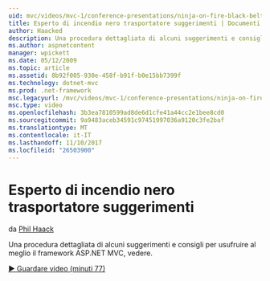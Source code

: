 ```yaml
---
uid: mvc/videos/mvc-1/conference-presentations/ninja-on-fire-black-belt-tips
title: Esperto di incendio nero trasportatore suggerimenti | Documenti Microsoft
author: Haacked
description: Una procedura dettagliata di alcuni suggerimenti e consigli per usufruire al meglio il framework ASP.NET MVC, vedere.
ms.author: aspnetcontent
manager: wpickett
ms.date: 05/12/2009
ms.topic: article
ms.assetid: 8b92f005-930e-458f-b91f-b0e15bb7399f
ms.technology: dotnet-mvc
ms.prod: .net-framework
msc.legacyurl: /mvc/videos/mvc-1/conference-presentations/ninja-on-fire-black-belt-tips
msc.type: video
ms.openlocfilehash: 3b3ea7810599ad8de6d1cfe41a44cc2e1bee8cd0
ms.sourcegitcommit: 9a9483aceb34591c97451997036a9120c3fe2baf
ms.translationtype: MT
ms.contentlocale: it-IT
ms.lasthandoff: 11/10/2017
ms.locfileid: "26503900"
---
```

<a name="ninja-on-fire-black-belt-tips"></a>Esperto di incendio nero trasportatore suggerimenti
====================
da [Phil Haack](https://github.com/Haacked)

Una procedura dettagliata di alcuni suggerimenti e consigli per usufruire al meglio il framework ASP.NET MVC, vedere.

[&#9654; Guardare video (minuti 77)](https://channel9.msdn.com/Blogs/ASP-NET-Site-Videos/ninja-on-fire-black-belt-tips)
